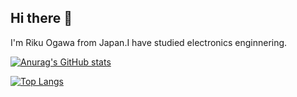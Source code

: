 ## Hi there 👋

I'm Riku Ogawa from Japan.I have studied electronics enginnering.

[![Anurag's GitHub stats](https://github-readme-stats.vercel.app/api?username=matapaku&theme=radical&show_icons=true)](https://github.com/anuraghazra/github-readme-stats)

[![Top Langs](https://github-readme-stats.vercel.app/api/top-langs/?username=matapaku&layout=compact
)](https://github.com/anuraghazra/github-readme-stats)

